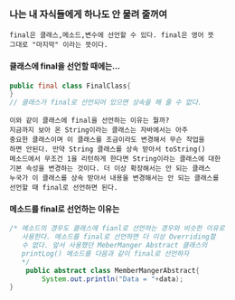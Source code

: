 ### 나는 내 자식들에게 하나도 안 물려 줄꺼여

```
final은 클래스,메소드,변수에 선언할 수 있다. final은 영어 뜻
그대로 "마지막" 이라는 뜻이다.
```

#### 클래스에 final을 선언할 때에는...

```java
public final class FinalClass{
}
// 클래스가 final로 선언되어 있으면 상속을 해 줄 수 없다.
```

```
이와 같이 클래스에 final을 선언하는 이유는 뭘까?
지금까지 보아 온 String이라는 클래스는 자바에서는 아주 
중요한 클래스이며 이 클래스를 조금이라도 변경해서 무슨 작업을
하면 안된다. 만약 String 클래스를 상속 받아서 toString()
메소드에서 무조건 1을 리턴하게 한다면 String이라는 클래스에 대한
기본 속성을 변경하는 것이다. 더 이상 확장해서는 안 되는 클래스
누국가 이 클래스를 상속 받아서 내용을 변경해서는 안 되는 클래스를
선언할 때 final로 선언하면 된다.
```

#### 메소드를 final로 선언하는 이유는
```java
/* 메소드의 경우도 클래스에 fianl로 선언하는 경우와 비슷한 이유로
   사용한다. 메소드를 final로 선언하면 더 이상 Overriding할
   수 없다. 앞서 사용했던 MeberManger Abstract 클래스의
   printLog() 메소드를 다음과 같이 final로 선언하자
   */
    public abstract class MemberMangerAbstract{
        System.out.println("Data = "+data);
}
```